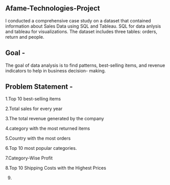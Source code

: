 ## Afame-Technologies-Project
I conducted a comprehensive case study on a dataset that contained information about Sales Data using SQL and Tableau. SQL for data anlysis and tableau for visualizations. The dataset includes three tables: orders, return and people.

## Goal - 
The goal of data analysis is to find patterns, best-selling items, and revenue indicators to help in business decision-
making.

## Problem Statement - 
1.Top 10 best-selling items

2.Total sales for every year
 
3.The total revenue generated by the company

4.category with the most returned items

5.Country with the most orders

6.Top 10 most popular categories.

7.Category-Wise Profit

8.Top 10 Shipping Costs with the Highest Prices

9.
